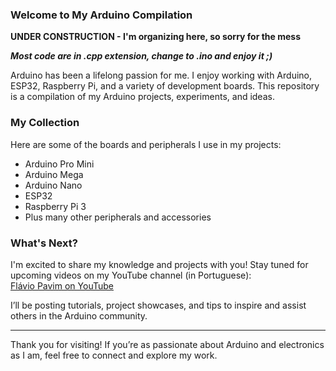 ### Welcome to My Arduino Compilation
**UNDER CONSTRUCTION - I'm organizing here, so sorry for the mess**

***Most code are in .cpp extension, change to .ino and enjoy it ;)***

Arduino has been a lifelong passion for me. I enjoy working with Arduino, ESP32, Raspberry Pi, and a variety of development boards. This repository is a compilation of my Arduino projects, experiments, and ideas.  

### My Collection  

Here are some of the boards and peripherals I use in my projects:  
- Arduino Pro Mini  
- Arduino Mega  
- Arduino Nano  
- ESP32  
- Raspberry Pi 3  
- Plus many other peripherals and accessories  

### What's Next?  

I'm excited to share my knowledge and projects with you! Stay tuned for upcoming videos on my YouTube channel (in Portuguese):  
[Flávio Pavim on YouTube](https://youtube.com/flaviopavim)  

I’ll be posting tutorials, project showcases, and tips to inspire and assist others in the Arduino community.  

---

Thank you for visiting! If you’re as passionate about Arduino and electronics as I am, feel free to connect and explore my work.